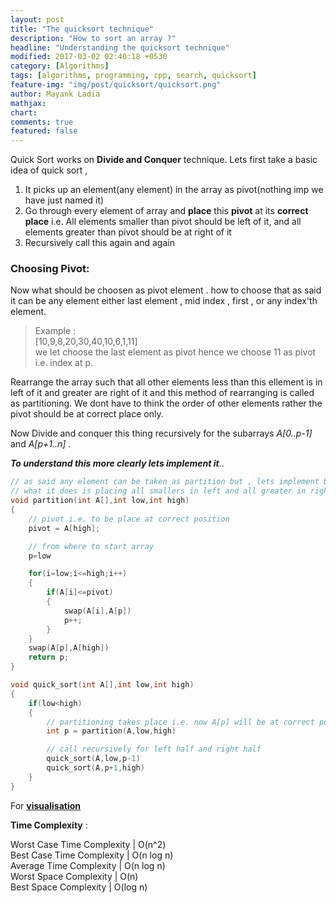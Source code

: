 ```yaml
---
layout: post
title: "The quicksort technique"
description: "How to sort an array ?"
headline: "Understanding the quicksort technique"
modified: 2017-03-02 02:40:18 +0530
category: [Algorithms]
tags: [algorithms, programming, cpp, search, quicksort]
feature-img: "img/post/quicksort/quicksort.png"
author: Mayank Ladia
mathjax: 
chart: 
comments: true
featured: false
---
```

Quick Sort works on **Divide and Conquer** technique.
Lets first take a basic idea of quick sort ,

 1.  It picks up an element(any element) in the array as pivot(nothing imp we have just named it)
 2.  Go through every element of array and **place** this **pivot** at its **correct place** i.e.
     All elements smaller than pivot should be left of it,
     and all elements greater than pivot should be at right of it
 3.  Recursively call this again and again


### Choosing Pivot:

Now what should be choosen as pivot element . how to choose that as said it can be any element either last element , mid index , first , or any index'th element.

>Example :<br> [10,9,8,20,30,40,10,6,1,11] <br>
>we let choose the last element as pivot hence we choose 11 as pivot i.e. index at p.

Rearrange the array such that all other elements less than this ellement is in left of it and greater are right of it and this method of rearranging is called as partitioning.
We dont have to think the order of other elements rather the pivot should be at correct place only.

Now Divide and conquer this thing recursively for the subarrays *A[0..p-1]* and *A[p+1..n]* .


***To understand this more clearly lets implement it***..


```c
// as said any element can be taken as partition but , lets implement by taking only the last element now
// what it does is placing all smallers in left and all greater in right half
void partition(int A[],int low,int high)
{
	// pivot i.e. to be place at correct position
	pivot = A[high];

	// from where to start array
	p=low

	for(i=low;i<=high;i++)
	{
		if(A[i]<=pivot)
		{
			swap(A[i],A[p])
			p++;
		}
	}
	swap(A[p],A[high])
	return p;
}

void quick_sort(int A[],int low,int high)
{
	if(low<high)
	{
		// partitioning takes place i.e. now A[p] will be at correct position
		int p = partition(A,low,high)

		// call recursively for left half and right half
		quick_sort(A,low,p-1)
		quick_sort(A,p+1,high)
	}
}
```

For **[visualisation](https://visualgo.net/sorting)**


**Time Complexity** :

Worst Case Time Complexity | O(n^2)<br>
Best Case Time Complexity | O(n log n)<br>
Average Time Complexity | O(n log n)<br>
Worst Space Complexity | O(n)<br>
Best Space Complexity | O(log n)<br>

